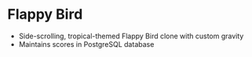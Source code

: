 # Flappy Bird

* Side-scrolling, tropical-themed Flappy Bird clone with custom gravity
* Maintains scores in PostgreSQL database